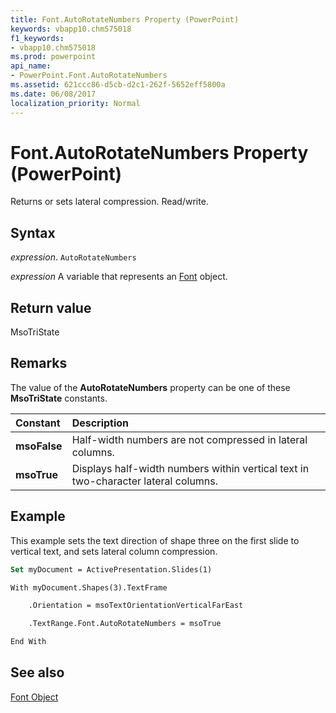 ```yaml
---
title: Font.AutoRotateNumbers Property (PowerPoint)
keywords: vbapp10.chm575018
f1_keywords:
- vbapp10.chm575018
ms.prod: powerpoint
api_name:
- PowerPoint.Font.AutoRotateNumbers
ms.assetid: 621ccc86-d5cb-d2c1-262f-5652eff5800a
ms.date: 06/08/2017
localization_priority: Normal
---
```



# Font.AutoRotateNumbers Property (PowerPoint)

Returns or sets lateral compression. Read/write.


## Syntax

 _expression_. `AutoRotateNumbers`

 _expression_ A variable that represents an [Font](./PowerPoint.Font.md) object.


## Return value

MsoTriState


## Remarks

The value of the  **AutoRotateNumbers** property can be one of these **MsoTriState** constants.



|Constant|Description|
|:-----|:-----|
|**msoFalse**| Half-width numbers are not compressed in lateral columns.|
|**msoTrue**|Displays half-width numbers within vertical text in two-character lateral columns.|

## Example

This example sets the text direction of shape three on the first slide to vertical text, and sets lateral column compression.


```vb
Set myDocument = ActivePresentation.Slides(1)

With myDocument.Shapes(3).TextFrame

    .Orientation = msoTextOrientationVerticalFarEast

    .TextRange.Font.AutoRotateNumbers = msoTrue

End With
```


## See also


[Font Object](PowerPoint.Font.md)

